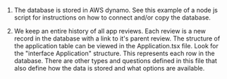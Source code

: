 1. The database is stored in AWS dynamo.  See this example of a node js script for instructions on how to connect and/or copy the database.

2. We keep an entire history of all app reviews.
    Each review is a new record in the database with a link to it's parent review.
    The structure of the application table can be viewed in the Application.tsx file.  Look for the "interface Application" structure.  This represents each row in the database.
    There are other types and questions defined in this file that also define how the data is stored and what options are available.

